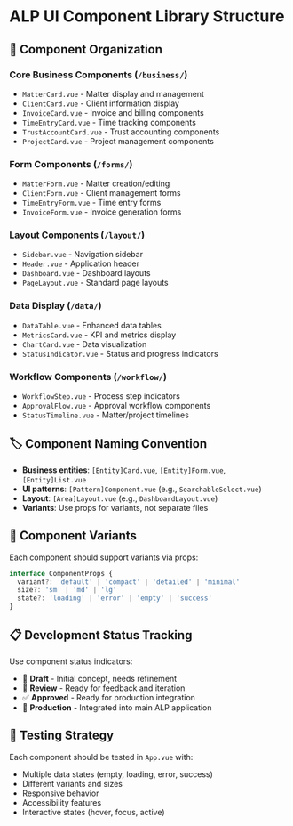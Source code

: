 # ALP UI Component Library Structure

## 📁 Component Organization

### **Core Business Components** (`/business/`)
- `MatterCard.vue` - Matter display and management
- `ClientCard.vue` - Client information display
- `InvoiceCard.vue` - Invoice and billing components
- `TimeEntryCard.vue` - Time tracking components
- `TrustAccountCard.vue` - Trust accounting components
- `ProjectCard.vue` - Project management components

### **Form Components** (`/forms/`)
- `MatterForm.vue` - Matter creation/editing
- `ClientForm.vue` - Client management forms
- `TimeEntryForm.vue` - Time entry forms
- `InvoiceForm.vue` - Invoice generation forms

### **Layout Components** (`/layout/`)
- `Sidebar.vue` - Navigation sidebar
- `Header.vue` - Application header
- `Dashboard.vue` - Dashboard layouts
- `PageLayout.vue` - Standard page layouts

### **Data Display** (`/data/`)
- `DataTable.vue` - Enhanced data tables
- `MetricsCard.vue` - KPI and metrics display
- `ChartCard.vue` - Data visualization
- `StatusIndicator.vue` - Status and progress indicators

### **Workflow Components** (`/workflow/`)
- `WorkflowStep.vue` - Process step indicators
- `ApprovalFlow.vue` - Approval workflow components
- `StatusTimeline.vue` - Matter/project timelines

## 🏷️ **Component Naming Convention**

- **Business entities**: `[Entity]Card.vue`, `[Entity]Form.vue`, `[Entity]List.vue`
- **UI patterns**: `[Pattern]Component.vue` (e.g., `SearchableSelect.vue`)
- **Layout**: `[Area]Layout.vue` (e.g., `DashboardLayout.vue`)
- **Variants**: Use props for variants, not separate files

## 🎨 **Component Variants**

Each component should support variants via props:
```typescript
interface ComponentProps {
  variant?: 'default' | 'compact' | 'detailed' | 'minimal'
  size?: 'sm' | 'md' | 'lg'
  state?: 'loading' | 'error' | 'empty' | 'success'
}
```

## 📋 **Development Status Tracking**

Use component status indicators:
- 🚧 **Draft** - Initial concept, needs refinement
- 🔄 **Review** - Ready for feedback and iteration
- ✅ **Approved** - Ready for production integration
- 🎯 **Production** - Integrated into main ALP application

## 🧪 **Testing Strategy**

Each component should be tested in `App.vue` with:
- Multiple data states (empty, loading, error, success)
- Different variants and sizes
- Responsive behavior
- Accessibility features
- Interactive states (hover, focus, active)
